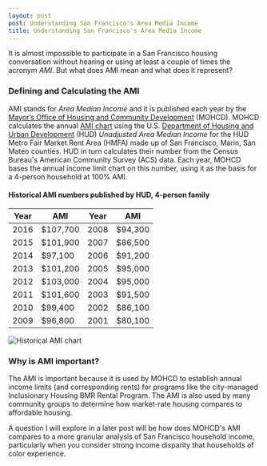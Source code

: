 ```yaml
---
layout: post
post: Understanding San Francisco's Area Media Income
title: Understanding San Francisco's Area Media Income
---
```


It is almost impossible to participate in a San Francisco housing conversation without hearing or using at least a couple of times the acronym *AMI*. But what does AMI mean and what does it represent?

### Defining and Calculating the AMI

AMI stands for *Area Median Income* and it is published each year by the [Mayor’s Office of Housing and Community Development](http://sfmohcd.org/) (MOHCD). MOHCD calculates the annual [AMI chart](http://sfmohcd.org/sites/default/files/Documents/MOH/2016_AMI_IncomeLimits-SanFranHMFA.pdf) using the U.S. [Department of Housing and Urban Development](https://www.huduser.gov/portal/datasets/il.html) (HUD) *Unadjusted Area Median Income* for the HUD Metro Fair Market Rent Area (HMFA) made up of San Francisco, Marin, San Mateo counties. HUD in turn calculates their number from the Census Bureau's American Community Survey (ACS) data. Each year, MOHCD bases the annual income limit chart on this number, using it as the basis for a 4-person household at 100% AMI. 

#### Historical AMI numbers published by HUD, 4-person family

Year | AMI | Year | AMI
---- | --- | ---- | ---
2016 | $107,700 | 2008 | $94,300
2015 | $101,900 | 2007 | $86,500
2014 | $97,100 | 2006 | $91,200
2013 | $101,200 | 2005 | $95,000
2012 | $103,000 | 2004 | $95,000
2011 | $101,600 | 2003 | $91,500
2010 | $99,400 | 2002 | $86,100
2009 | $96,800 | 2001 | $80,100

![Historical AMI chart](http://chema.sanfranciscan.org/public/img/AMI-history.png)

### Why is AMI important?

The AMI is important because it is used by MOHCD to establish annual income limits (and corresponding rents) for programs like the city-managed Inclusionary Housing BMR Rental Program. The AMI is also used by many community groups to determine how market-rate housing compares to affordable housing.

A question I will explore in a later post will be how does MOHCD's AMI compares to a more granular analysis of San Francisco household income, particularly when you consider strong income disparity that households of color experience.

